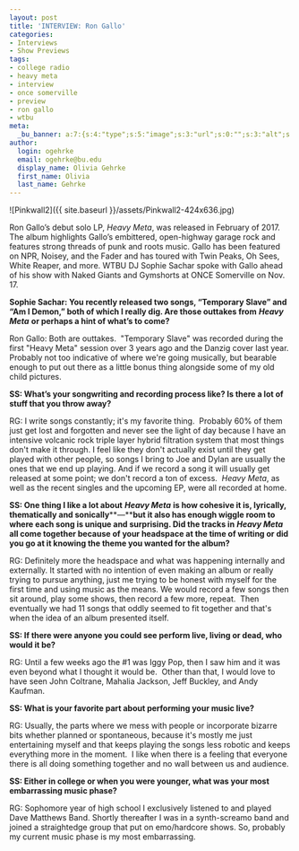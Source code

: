 ```yaml
---
layout: post
title: 'INTERVIEW: Ron Gallo'
categories:
- Interviews
- Show Previews
tags:
- college radio
- heavy meta
- interview
- once somerville
- preview
- ron gallo
- wtbu
meta:
  _bu_banner: a:7:{s:4:"type";s:5:"image";s:3:"url";s:0:"";s:3:"alt";s:0:"";s:7:"post_id";s:0:"";s:4:"html";s:0:"";s:8:"position";s:12:"contentWidth";s:7:"caption";s:0:"";}
author:
  login: ogehrke
  email: ogehrke@bu.edu
  display_name: Olivia Gehrke
  first_name: Olivia
  last_name: Gehrke
---
```

![Pinkwall2]({{ site.baseurl }}/assets/Pinkwall2-424x636.jpg)

Ron Gallo’s debut solo LP, _Heavy Meta_, was released in February of 2017. The album highlights Gallo’s embittered, open-highway garage rock and features strong threads of punk and roots music. Gallo has been featured on NPR, Noisey, and the Fader and has toured with Twin Peaks, Oh Sees, White Reaper, and more. WTBU DJ Sophie Sachar spoke with Gallo ahead of his show with Naked Giants and Gymshorts at ONCE Somerville on Nov. 17.

**Sophie Sachar: You recently released two songs, “Temporary Slave” and “Am I Demon,” both of which I really dig. Are those outtakes from** **_Heavy Meta_** **or perhaps a hint of what’s to come?**

Ron Gallo: Both are outtakes.  "Temporary Slave" was recorded during the first "Heavy Meta" session over 3 years ago and the Danzig cover last year. Probably not too indicative of where we're going musically, but bearable enough to put out there as a little bonus thing alongside some of my old child pictures.

**SS: What’s your songwriting and recording process like? Is there a lot of stuff that you throw away?**

RG: I write songs constantly; it's my favorite thing.  Probably 60% of them just get lost and forgotten and never see the light of day because I have an intensive volcanic rock triple layer hybrid filtration system that most things don't make it through. I feel like they don't actually exist until they get played with other people, so songs I bring to Joe and Dylan are usually the ones that we end up playing. And if we record a song it will usually get released at some point; we don't record a ton of excess.  _Heavy Meta_, as well as the recent singles and the upcoming EP, were all recorded at home.

**SS: One thing I like a lot about** **_Heavy Meta_** **is how cohesive it is, lyrically, thematically and sonically****—****but it also has enough wiggle room to where each song is unique and surprising. Did the tracks in** **_Heavy Meta_** **all come together because of your headspace at the time of writing or did you go at it knowing the theme you wanted for the album?**

RG: Definitely more the headspace and what was happening internally and externally. It started with no intention of even making an album or really trying to pursue anything, just me trying to be honest with myself for the first time and using music as the means. We would record a few songs then sit around, play some shows, then record a few more, repeat.  Then eventually we had 11 songs that oddly seemed to fit together and that's when the idea of an album presented itself.

**SS: If there were anyone you could see perform live, living or dead, who would it be?**

RG: Until a few weeks ago the #1 was Iggy Pop, then I saw him and it was even beyond what I thought it would be.  Other than that, I would love to have seen John Coltrane, Mahalia Jackson, Jeff Buckley, and Andy Kaufman.

**SS: What is your favorite part about performing your music live?**

RG: Usually, the parts where we mess with people or incorporate bizarre bits whether planned or spontaneous, because it's mostly me just entertaining myself and that keeps playing the songs less robotic and keeps everything more in the moment.  I like when there is a feeling that everyone there is all doing something together and no wall between us and audience.

**SS: Either in college or when you were younger, what was your most embarrassing music phase?**

RG: Sophomore year of high school I exclusively listened to and played Dave Matthews Band. Shortly thereafter I was in a synth-screamo band and joined a straightedge group that put on emo/hardcore shows. So, probably my current music phase is my most embarrassing.
